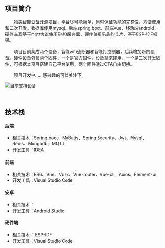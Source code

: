 
## 项目简介

　　[物美智能设备开源项目](http://www.wumei.live/introduce.html)，平台尽可能简单，同时保证功能的完整性，方便使用和二次开发。数据库使用mysql、后端spring boot、前端vue、移动端android、硬件交互基于mqtt协议使用EMQ服务器，硬件使用乐鑫的芯片，基于ESP-IDF框架。<br /><br />
　　项目目前集成两个设备，智能wifi通断器和智能灯控制器，后续增加新的设备。硬件设备包含两个固件，一个是官方固件，设备拿来即用，一个是二次开发固件，可根据本项目搭建自己平台使用，两个固件通过OTA自由切换。<br /><br />
　　项目开发中......感兴趣的可以关注下。<br />
    

    

![目前支持设备](https://gitee.com/kerwincui/wumei-open/raw/master/document/1.jpg)  
  
    
<br /> 
 
## 技术栈

    
#### 后端
* 相关技术：Spring boot、MyBatis、Spring Security、Jwt、Mysql、Redis、Mongodb、MQTT
* 开发工具：IDEA
    
#### 前端
* 相关技术：ES6、Vue、Vuex、Vue-router、Vue-cli、Axios、Element-ui   
* 开发工具：Visual Studio Code
    
#### 安卓
* 相关技术：
* 开发工具：Android Studio
    
#### 硬件端
* 相关技术： ESP-IDF
* 开发工具：Visual Studio Code

   
<br /><br />  










